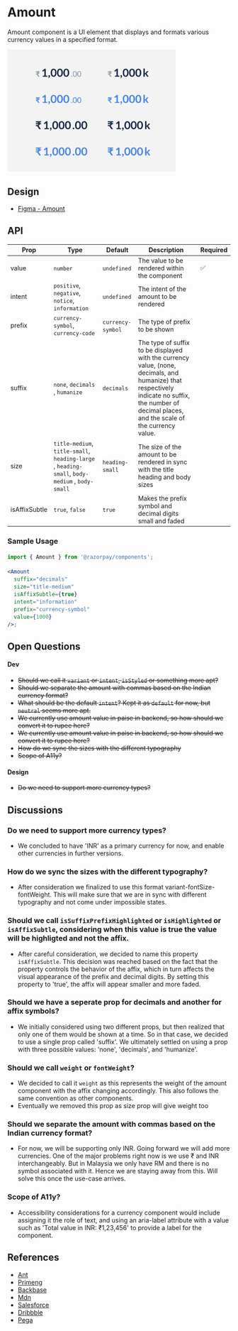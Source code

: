# Amount <!-- omit in toc -->

Amount component is a UI element that displays and formats various currency values in a specified format.

<img  src="./amount-thumbnail.png"  width="380" />

## Design

- [Figma - Amount](https://www.figma.com/file/jubmQL9Z8V7881ayUD95ps/Blade---Payment-Light?node-id=28012%3A580578&t=3peAz8A2n2Gw4WMl-1)

## API

| Prop          | Type                                                                                           | Default           | Description                                                                                                                                                                                         | Required |
| ------------- | ---------------------------------------------------------------------------------------------- | ----------------- | --------------------------------------------------------------------------------------------------------------------------------------------------------------------------------------------------- | -------- |
| value         | `number`                                                                                       | `undefined`       | The value to be rendered within the component                                                                                                                                                       | ✅       |
| intent        | `positive`, `negative`, `notice`, `information`                                                | `undefined`       | The intent of the amount to be rendered                                                                                                                                                             |
| prefix        | `currency-symbol`, `currency-code`                                                             | `currency-symbol` | The type of prefix to be shown                                                                                                                                                                      |          |
| suffix        | `none`, `decimals` , `humanize`                                                                | `decimals`        | The type of suffix to be displayed with the currency value, (none, decimals, and humanize) that respectively indicate no suffix, the number of decimal places, and the scale of the currency value. |          |
| size          | `title-medium`, `title-small`, `heading-large` , `heading-small`, `body-medium` , `body-small` | `heading-small`   | The size of the amount to be rendered in sync with the title heading and body sizes                                                                                                                 |          |
| isAffixSubtle | `true`, `false`                                                                                | `true`            | Makes the prefix symbol and decimal digits small and faded                                                                                                                                          |          |

### Sample Usage

```jsx
import { Amount } from '@razorpay/components';

<Amount
  suffix="decimals"
  size="title-medium"
  isAffixSubtle={true}
  intent="information"
  prefix="currency-symbol"
  value={1000}
/>;
```

## Open Questions

#### Dev

- ~~Should we call it `variant` or `intent`, `isStyled` or something more apt?~~
- ~~Should we separate the amount with commas based on the Indian currency format?~~
- ~~What should be the default `intent`? Kept it as `default` for now, but `neutral` seems more apt.~~
- ~~We currently use amount value in paise in backend, so how should we convert it to rupee here?~~
- ~~We currently use amount value in paise in backend, so how should we convert it to rupee here?~~
- ~~How do we sync the sizes with the different typography~~
- ~~Scope of A11y?~~

#### Design

- ~~Do we need to support more currency types?~~

## Discussions

### Do we need to support more currency types?

- We concluded to have 'INR' as a primary currency for now, and enable other currencies in further versions.

### How do we sync the sizes with the different typography?

- After consideration we finalized to use this format variant-fontSize-fontWeight. This will make sure that we are in sync with different typography and not come under impossible states.

### Should we call `isSuffixPrefixHighlighted` or `isHighlighted` or `isAffixSubtle`, considering when this value is true the value will be highligted and not the affix.

- After careful consideration, we decided to name this property `isAffixSubtle`. This decision was reached based on the fact that the property controls the behavior of the affix, which in turn affects the visual appearance of the prefix and decimal digits. By setting this property to 'true', the affix will appear smaller and more faded.

### Should we have a seperate prop for decimals and another for affix symbols?

- We initially considered using two different props, but then realized that only one of them would be shown at a time. So in that case, we decided to use a single prop called 'suffix'. We ultimately settled on using a prop with three possible values: 'none', 'decimals', and 'humanize'.

### Should we call `weight` or `fontWeight`?

- We decided to call it `weight` as this represents the weight of the amount component with the affix changing accordingly. This also follows the same convention as other components.
- Eventually we removed this prop as size prop will give weight too

### Should we separate the amount with commas based on the Indian currency format?

- For now, we will be supporting only INR. Going forward we will add more currencies. One of the major problems right now is we use ₹ and INR interchangeably. But in Malaysia we only have RM and there is no symbol associated with it. Hence we are staying away from this. Will solve this once the use-case arrives.

### Scope of A11y?

- Accessibility considerations for a currency component would include assigning it the role of text, and using an aria-label attribute with a value such as 'Total value in INR: ₹1,23,456' to provide a label for the component.

## References

- [Ant](https://ant.design/components/input)
- [Primeng](https://primeng.org/inputnumber)
- [Backbase](https://designsystem.backbase.com/v1/components/amount/web)
- [Mdn](https://developer.mozilla.org/en-US/docs/Web/JavaScript/Reference/Global_Objects/Intl/NumberFormat)
- [Salesforce](https://developer.salesforce.com/docs/component-library/bundle/ui:inputCurrency)
- [Dribbble](https://dribbble.com/tags/money_components)
- [Pega](https://design.pega.com/design/currency/)
